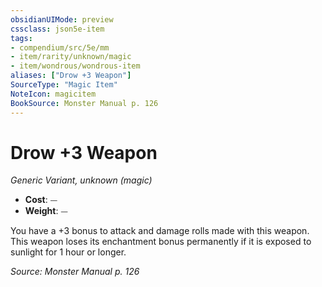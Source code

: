 ```yaml
---
obsidianUIMode: preview
cssclass: json5e-item
tags:
- compendium/src/5e/mm
- item/rarity/unknown/magic
- item/wondrous/wondrous-item
aliases: ["Drow +3 Weapon"]
SourceType: "Magic Item"
NoteIcon: magicitem
BookSource: Monster Manual p. 126
---
```

# Drow +3 Weapon
*Generic Variant, unknown (magic)*  

- **Cost**: ⏤
- **Weight**: ⏤

You have a +3 bonus to attack and damage rolls made with this weapon. This weapon loses its enchantment bonus permanently if it is exposed to sunlight for 1 hour or longer.

*Source: Monster Manual p. 126*
